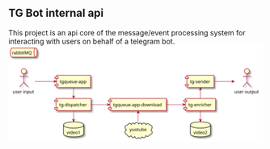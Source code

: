 ## TG Bot internal api

This project is an api core of the message/event processing system for interacting with users on behalf of a telegram
bot.
![Main Architecture](documentation/diagrams/gen/main.svg)